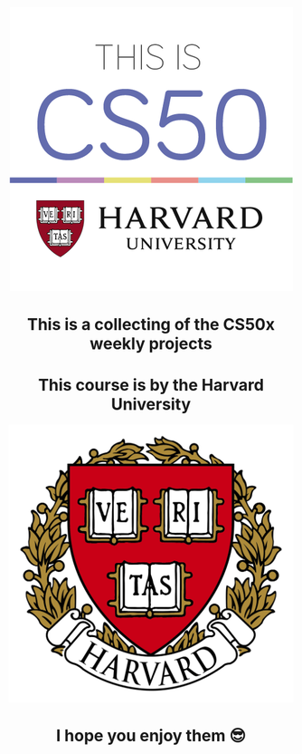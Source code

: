 
<p align="center">
  <img src="https://raw.githubusercontent.com/sarasoll/CS50x/main/cs50-1.png" />
</p>

<H1 align="center">This is a collecting of the CS50x weekly projects
</H1>
  <H1 align="center">This course is by the Harvard University
</H1>





<p align="center">
  <img src="https://raw.githubusercontent.com/sarasoll/CS50x/main/harvard-logo-transparent.png" />
</p>
  <H1 align="center">I hope you enjoy them  😎
</H1>
